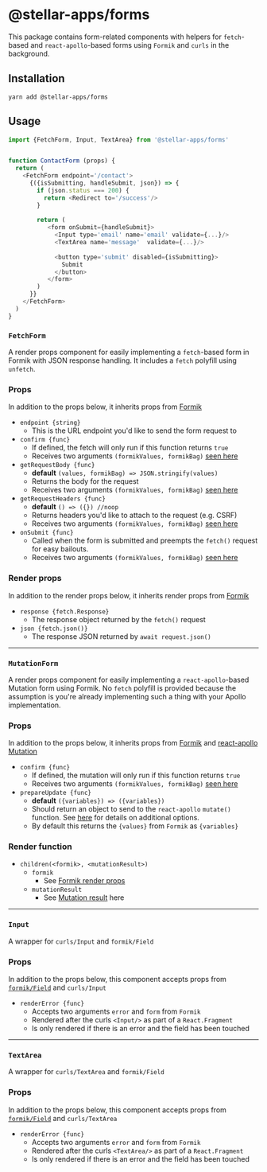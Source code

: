 # @stellar-apps/forms
This package contains form-related components with helpers for `fetch`-based and `react-apollo`-based
forms using `Formik` and `curls` in the background.

## Installation
`yarn add @stellar-apps/forms`

## Usage
```js
import {FetchForm, Input, TextArea} from '@stellar-apps/forms'


function ContactForm (props) {
  return (
    <FetchForm endpoint='/contact'>
      {({isSubmitting, handleSubmit, json}) => {
        if (json.status === 200) {
          return <Redirect to='/success'/>
        }
        
        return (
           <form onSubmit={handleSubmit}>
             <Input type='email' name='email' validate={...}/>
             <TextArea name='message'  validate={...}/>
             
             <button type='submit' disabled={isSubmitting}>
               Submit
             </button>
           </form>
        )
      }}
    </FetchForm>
  )
}
```

### `FetchForm`
A render props component for easily implementing a `fetch`-based form in Formik with
JSON response handling. It includes a `fetch` polyfill using `unfetch`.

### Props
In addition to the props below, it inherits props from [Formik](https://jaredpalmer.com/formik/docs/api/formik#props-1)
- `endpoint {string}`
    - This is the URL endpoint you'd like to send the form request to
- `confirm {func}`
    - If defined, the fetch will only run if this function returns `true`
    - Receives two arguments `(formikValues, formikBag)` [seen here](https://jaredpalmer.com/formik/docs/api/formik#onsubmit-values-values-formikbag-formikbag-void)
- `getRequestBody {func}`
    - **default** `(values, formikBag) => JSON.stringify(values)`
    - Returns the body for the request
    - Receives two arguments `(formikValues, formikBag)` [seen here](https://jaredpalmer.com/formik/docs/api/formik#onsubmit-values-values-formikbag-formikbag-void)
- `getRequestHeaders {func}`
    - **default** `() => ({}) //noop`
    - Returns headers you'd like to attach to the request (e.g. CSRF)
    - Receives two arguments `(formikValues, formikBag)` [seen here](https://jaredpalmer.com/formik/docs/api/formik#onsubmit-values-values-formikbag-formikbag-void)
- `onSubmit {func}`
    - Called when the form is submitted and preempts the `fetch()` request for easy bailouts.
    - Receives two arguments `(formikValues, formikBag)` [seen here](https://jaredpalmer.com/formik/docs/api/formik#onsubmit-values-values-formikbag-formikbag-void)

### Render props
In addition to the render props below, it inherits render props from 
[Formik](https://jaredpalmer.com/formik/docs/api/formik#children-reactreactnode-props-formikprops-values-reactnode)
- `response {fetch.Response}`
    - The response object returned by the `fetch()` request
- `json {fetch.json()}`
    - The response JSON returned by `await request.json()`
    
------

### `MutationForm`
A render props component for easily implementing a `react-apollo`-based Mutation form using Formik. No
`fetch` polyfill is provided because the assumption is you're already implementing such a thing with
your Apollo implementation.

### Props
In addition to the props below, it inherits props from [Formik](https://jaredpalmer.com/formik/docs/api/formik#props-1)
and [react-apollo Mutation](https://www.apollographql.com/docs/react/essentials/mutations.html#props)
- `confirm {func}`
    - If defined, the mutation will only run if this function returns `true`
    - Receives two arguments `(formikValues, formikBag)` [seen here](https://jaredpalmer.com/formik/docs/api/formik#onsubmit-values-values-formikbag-formikbag-void)
- `prepareUpdate {func}`
    - **default** `({variables}) => ({variables})`
    - Should return an object to send to the `react-apollo` `mutate()` function. See 
      [here](https://www.apollographql.com/docs/react/api/react-apollo.html#mutation-render-prop)
      for details on additional options.
    - By default this returns the `{values}` from `Formik` as `{variables}`
    
### Render function
- `children(<formik>, <mutationResult>)`
    - `formik`
        - See [Formik render props](https://jaredpalmer.com/formik/docs/api/formik#children-reactreactnode-props-formikprops-values-reactnode)
    - `mutationResult`
        - See [Mutation result](https://www.apollographql.com/docs/react/api/react-apollo.html#mutation-render-prop) here

------

### `Input`
A wrapper for `curls/Input` and `formik/Field`

### Props
In addition to the props below, this component accepts props from 
[`formik/Field`](https://jaredpalmer.com/formik/docs/api/field#props-1) and `curls/Input`

- `renderError {func}`
    - Accepts two arguments `error` and `form` from `Formik`
    - Rendered after the curls `<Input/>` as part of a `React.Fragment`
    - Is only rendered if there is an error and the field has been touched
    
------

### `TextArea`
A wrapper for `curls/TextArea` and `formik/Field`

### Props 
In addition to the props below, this component accepts props from 
[`formik/Field`](https://jaredpalmer.com/formik/docs/api/field#props-1) and `curls/TextArea`

- `renderError {func}`
    - Accepts two arguments `error` and `form` from `Formik`
    - Rendered after the curls `<TextArea/>` as part of a `React.Fragment`
    - Is only rendered if there is an error and the field has been touched